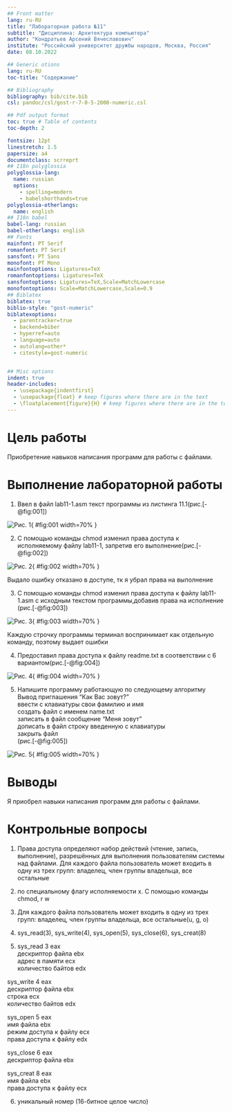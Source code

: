 ```yaml
---
## Front matter
lang: ru-RU
title: "Лабораторная работа №11"
subtitle: "Дисциплина: Архитектура компьютера"
author: "Кондратьев Арсений Вячеславович"
institute: "Российский университет дружбы народов, Москва, Россия"
date: 08.10.2022

## Generic otions
lang: ru-RU
toc-title: "Содержание"

## Bibliography
bibliography: bib/cite.bib
csl: pandoc/csl/gost-r-7-0-5-2008-numeric.csl

## Pdf output format
toc: true # Table of contents
toc-depth: 2

fontsize: 12pt
linestretch: 1.5
papersize: a4
documentclass: scrreprt
## I18n polyglossia
polyglossia-lang:
  name: russian
  options:
	- spelling=modern
	- babelshorthands=true
polyglossia-otherlangs:
  name: english
## I18n babel
babel-lang: russian
babel-otherlangs: english
## Fonts
mainfont: PT Serif
romanfont: PT Serif
sansfont: PT Sans
monofont: PT Mono
mainfontoptions: Ligatures=TeX
romanfontoptions: Ligatures=TeX
sansfontoptions: Ligatures=TeX,Scale=MatchLowercase
monofontoptions: Scale=MatchLowercase,Scale=0.9
## Biblatex
biblatex: true
biblio-style: "gost-numeric"
biblatexoptions:
  - parentracker=true
  - backend=biber
  - hyperref=auto
  - language=auto
  - autolang=other*
  - citestyle=gost-numeric


## Misc options
indent: true
header-includes:
  - \usepackage{indentfirst}
  - \usepackage{float} # keep figures where there are in the text
  - \floatplacement{figure}{H} # keep figures where there are in the text
---
```


# Цель работы

Приобретение навыков написания программ для работы с файлами.

# Выполнение лабораторной работы

1. Ввел в файл lab11-1.asm текст программы из листинга 11.1(рис.[-@fig:001])

 ![Рис. 1](image/1.png){ #fig:001 width=70% }
 
2. С помощью команды chmod изменил права доступа к исполняемому файлу
lab11-1, запретив его выполнение(рис.[-@fig:002])

![Рис. 2](image/2.png){ #fig:002 width=70% }

Выдало ошибку отказано в доступе, тк я убрал права на выполнение

3.	С помощью команды chmod изменил права доступа к файлу lab11-1.asm с
исходным текстом программы,добавив права на исполнение (рис.[-@fig:003])

![Рис. 3](image/3.png){ #fig:003 width=70% }

Каждую строчку программы терминал воспринимает как отдельную команду, поэтому
выдает ошибки

4.	Предоставил права доступа к файлу readme.txt в соответствии с 6 вариантом(рис.[-@fig:004])

![Рис. 4](image/4.png){ #fig:004 width=70% }

5.	Напишите программу работающую по следующему алгоритму  
Вывод приглашения “Как Вас зовут?”  
ввести с клавиатуры свои фамилию и имя  
создать файл с именем name.txt  
записать в файл сообщение “Меня зовут”  
дописать в файл строку введенную с клавиатуры  
закрыть файл  
(рис.[-@fig:005])

![Рис. 5](image/5.png){ #fig:005 width=70% }

# Выводы

Я приобрел навыки написания программ для работы с файлами.

# Контрольные вопросы

1. Права доступа определяют набор действий (чтение, запись, выполнение), разрешённых для выполнения пользователям системы над файлами. Для каждого
файла пользователь может входить в одну из трех групп: владелец, член группы
владельца, все остальные

2. по специальному флагу исполняемости x. С помощью команды chmod, r w

3. Для каждого файла пользователь может входить в одну из трех групп: владелец, член группы владельца, все остальные(u, g, o)

4. sys_read(3), sys_write(4), sys_open(5),
sys_close(6), sys_creat(8)

5. sys_read 3 eax    
дескриптор файла ebx   
адрес в памяти ecx  
количество байтов edx

sys_write 4 eax  
дескриптор файла ebx  
строка ecx  
количество байтов edx

sys_open 5 eax    
имя файла ebx  
режим доступа к файлу ecx  
права доступа к файлу edx  

sys_close 6 eax  
дескриптор файла ebx  

sys_creat 8 eax  
имя файла ebx  
права доступа к файлу ecx  

6. уникальный номер (16-битное целое число)






